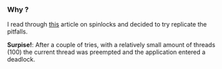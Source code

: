 ### Why ? ###
I read through [this](https://matklad.github.io/2020/01/02/spinlocks-considered-harmful.html) article on spinlocks and decided to try replicate the pitfalls. 

**Surpise!**: After a couple of tries, with a relatively small amount of threads (100) the current thread was preempted and the application entered a deadlock.